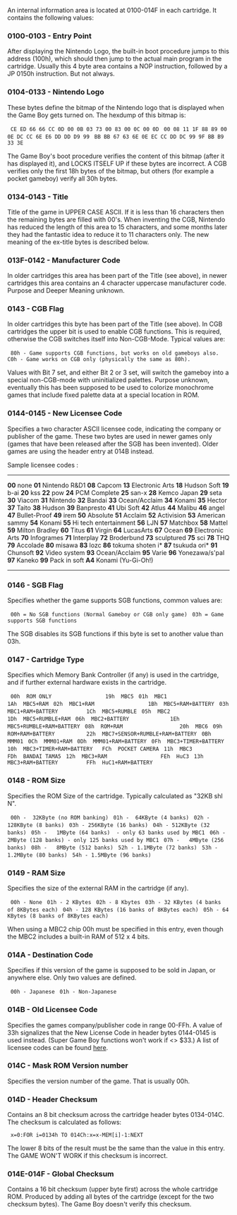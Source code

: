 An internal information area is located at 0100-014F in each cartridge.
It contains the following values:

### 0100-0103 - Entry Point

After displaying the Nintendo Logo, the built-in boot procedure jumps to
this address (100h), which should then jump to the actual main program
in the cartridge. Usually this 4 byte area contains a NOP instruction,
followed by a JP 0150h instruction. But not always.

### 0104-0133 - Nintendo Logo

These bytes define the bitmap of the Nintendo logo that is displayed
when the Game Boy gets turned on. The hexdump of this bitmap is:

` CE ED 66 66 CC 0D 00 0B 03 73 00 83 00 0C 00 0D`
` 00 08 11 1F 88 89 00 0E DC CC 6E E6 DD DD D9 99`
` BB BB 67 63 6E 0E EC CC DD DC 99 9F BB B9 33 3E`

The Game Boy\'s boot procedure verifies the content of this bitmap
(after it has displayed it), and LOCKS ITSELF UP if these bytes are
incorrect. A CGB verifies only the first 18h bytes of the bitmap, but
others (for example a pocket gameboy) verify all 30h bytes.

### 0134-0143 - Title

Title of the game in UPPER CASE ASCII. If it is less than 16 characters
then the remaining bytes are filled with 00\'s. When inventing the CGB,
Nintendo has reduced the length of this area to 15 characters, and some
months later they had the fantastic idea to reduce it to 11 characters
only. The new meaning of the ex-title bytes is described below.

### 013F-0142 - Manufacturer Code

In older cartridges this area has been part of the Title (see above), in
newer cartridges this area contains an 4 character uppercase
manufacturer code. Purpose and Deeper Meaning unknown.

### 0143 - CGB Flag

In older cartridges this byte has been part of the Title (see above). In
CGB cartridges the upper bit is used to enable CGB functions. This is
required, otherwise the CGB switches itself into Non-CGB-Mode. Typical
values are:

` 80h - Game supports CGB functions, but works on old gameboys also.`
` C0h - Game works on CGB only (physically the same as 80h).`

Values with Bit 7 set, and either Bit 2 or 3 set, will switch the
gameboy into a special non-CGB-mode with uninitialized palettes. Purpose
unknown, eventually this has been supposed to be used to colorize
monochrome games that include fixed palette data at a special location
in ROM.

### 0144-0145 - New Licensee Code

Specifies a two character ASCII licensee code, indicating the company or
publisher of the game. These two bytes are used in newer games only
(games that have been released after the SGB has been invented). Older
games are using the header entry at 014B instead.

Sample licensee codes :

  -------- -------------------- -------- --------------- -------- -----------------------
  **00**   none                 **01**   Nintendo R&D1   **08**   Capcom
  **13**   Electronic Arts      **18**   Hudson Soft     **19**   b-ai
  **20**   kss                  **22**   pow             **24**   PCM Complete
  **25**   san-x                **28**   Kemco Japan     **29**   seta
  **30**   Viacom               **31**   Nintendo        **32**   Bandai
  **33**   Ocean/Acclaim        **34**   Konami          **35**   Hector
  **37**   Taito                **38**   Hudson          **39**   Banpresto
  **41**   Ubi Soft             **42**   Atlus           **44**   Malibu
  **46**   angel                **47**   Bullet-Proof    **49**   irem
  **50**   Absolute             **51**   Acclaim         **52**   Activision
  **53**   American sammy       **54**   Konami          **55**   Hi tech entertainment
  **56**   LJN                  **57**   Matchbox        **58**   Mattel
  **59**   Milton Bradley       **60**   Titus           **61**   Virgin
  **64**   LucasArts            **67**   Ocean           **69**   Electronic Arts
  **70**   Infogrames           **71**   Interplay       **72**   Broderbund
  **73**   sculptured           **75**   sci             **78**   THQ
  **79**   Accolade             **80**   misawa          **83**   lozc
  **86**   tokuma shoten i\*    **87**   tsukuda ori\*   **91**   Chunsoft
  **92**   Video system         **93**   Ocean/Acclaim   **95**   Varie
  **96**   Yonezawa/s\'pal      **97**   Kaneko          **99**   Pack in soft
  **A4**   Konami (Yu-Gi-Oh!)                                     
  -------- -------------------- -------- --------------- -------- -----------------------

### 0146 - SGB Flag

Specifies whether the game supports SGB functions, common values are:

` 00h = No SGB functions (Normal Gameboy or CGB only game)`
` 03h = Game supports SGB functions`

The SGB disables its SGB functions if this byte is set to another value
than 03h.

### 0147 - Cartridge Type

Specifies which Memory Bank Controller (if any) is used in the
cartridge, and if further external hardware exists in the cartridge.

` 00h  ROM ONLY                 19h  MBC5`
` 01h  MBC1                     1Ah  MBC5+RAM`
` 02h  MBC1+RAM                 1Bh  MBC5+RAM+BATTERY`
` 03h  MBC1+RAM+BATTERY         1Ch  MBC5+RUMBLE`
` 05h  MBC2                     1Dh  MBC5+RUMBLE+RAM`
` 06h  MBC2+BATTERY             1Eh  MBC5+RUMBLE+RAM+BATTERY`
` 08h  ROM+RAM                  20h  MBC6`
` 09h  ROM+RAM+BATTERY          22h  MBC7+SENSOR+RUMBLE+RAM+BATTERY`
` 0Bh  MMM01`
` 0Ch  MMM01+RAM`
` 0Dh  MMM01+RAM+BATTERY`
` 0Fh  MBC3+TIMER+BATTERY`
` 10h  MBC3+TIMER+RAM+BATTERY   FCh  POCKET CAMERA`
` 11h  MBC3                     FDh  BANDAI TAMA5`
` 12h  MBC3+RAM                 FEh  HuC3`
` 13h  MBC3+RAM+BATTERY         FFh  HuC1+RAM+BATTERY`

### 0148 - ROM Size

Specifies the ROM Size of the cartridge. Typically calculated as \"32KB
shl N\".

` 00h -  32KByte (no ROM banking)`
` 01h -  64KByte (4 banks)`
` 02h - 128KByte (8 banks)`
` 03h - 256KByte (16 banks)`
` 04h - 512KByte (32 banks)`
` 05h -   1MByte (64 banks)  - only 63 banks used by MBC1`
` 06h -   2MByte (128 banks) - only 125 banks used by MBC1`
` 07h -   4MByte (256 banks)`
` 08h -   8MByte (512 banks)`
` 52h - 1.1MByte (72 banks)`
` 53h - 1.2MByte (80 banks)`
` 54h - 1.5MByte (96 banks)`

### 0149 - RAM Size

Specifies the size of the external RAM in the cartridge (if any).

` 00h - None`
` 01h - 2 KBytes`
` 02h - 8 Kbytes`
` 03h - 32 KBytes (4 banks of 8KBytes each)`
` 04h - 128 KBytes (16 banks of 8KBytes each)`
` 05h - 64 KBytes (8 banks of 8KBytes each)`

When using a MBC2 chip 00h must be specified in this entry, even though
the MBC2 includes a built-in RAM of 512 x 4 bits.

### 014A - Destination Code

Specifies if this version of the game is supposed to be sold in Japan,
or anywhere else. Only two values are defined.

` 00h - Japanese`
` 01h - Non-Japanese`

### 014B - Old Licensee Code

Specifies the games company/publisher code in range 00-FFh. A value of
33h signalizes that the New License Code in header bytes 0144-0145 is
used instead. (Super Game Boy functions won\'t work if \<\> \$33.) A list
of licensee codes can be found
[here](Gameboy_ROM_Header_Info#Licensee "wikilink").

### 014C - Mask ROM Version number

Specifies the version number of the game. That is usually 00h.

### 014D - Header Checksum

Contains an 8 bit checksum across the cartridge header bytes 0134-014C.
The checksum is calculated as follows:

` x=0:FOR i=0134h TO 014Ch:x=x-MEM[i]-1:NEXT`

The lower 8 bits of the result must be the same than the value in this
entry. The GAME WON\'T WORK if this checksum is incorrect.

### 014E-014F - Global Checksum

Contains a 16 bit checksum (upper byte first) across the whole cartridge
ROM. Produced by adding all bytes of the cartridge (except for the two
checksum bytes). The Game Boy doesn\'t verify this checksum.


